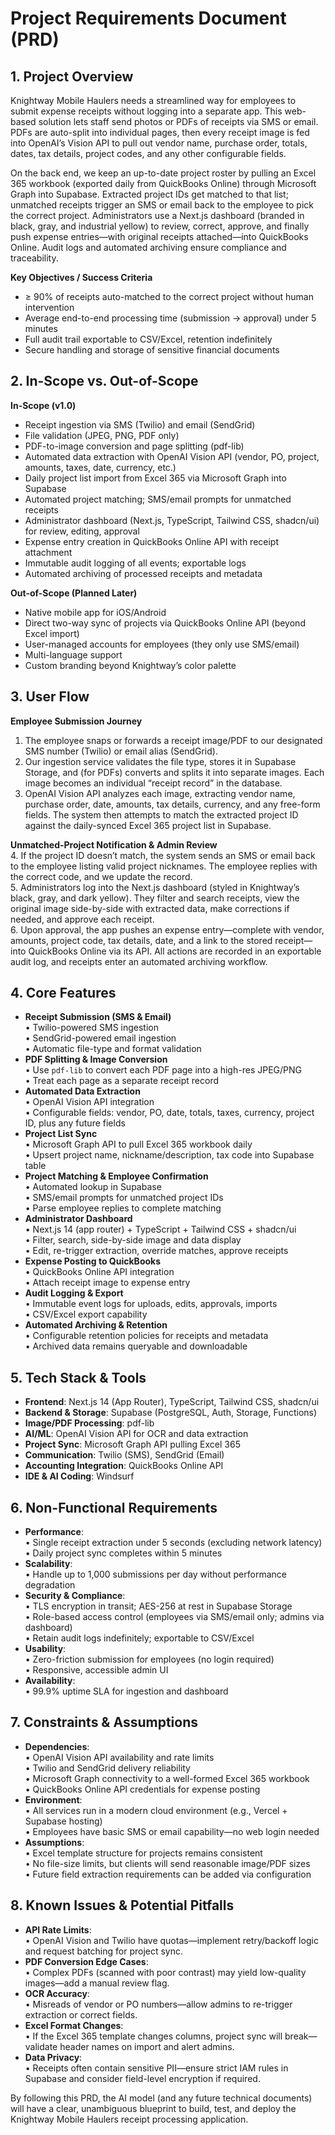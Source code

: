 # Project Requirements Document (PRD)

## 1. Project Overview

Knightway Mobile Haulers needs a streamlined way for employees to submit expense receipts without logging into a separate app. This web-based solution lets staff send photos or PDFs of receipts via SMS or email. PDFs are auto-split into individual pages, then every receipt image is fed into OpenAI’s Vision API to pull out vendor name, purchase order, totals, dates, tax details, project codes, and any other configurable fields.

On the back end, we keep an up-to-date project roster by pulling an Excel 365 workbook (exported daily from QuickBooks Online) through Microsoft Graph into Supabase. Extracted project IDs get matched to that list; unmatched receipts trigger an SMS or email back to the employee to pick the correct project. Administrators use a Next.js dashboard (branded in black, gray, and industrial yellow) to review, correct, approve, and finally push expense entries—with original receipts attached—into QuickBooks Online. Audit logs and automated archiving ensure compliance and traceability.

**Key Objectives / Success Criteria**

*   ≥ 90% of receipts auto-matched to the correct project without human intervention
*   Average end-to-end processing time (submission → approval) under 5 minutes
*   Full audit trail exportable to CSV/Excel, retention indefinitely
*   Secure handling and storage of sensitive financial documents

## 2. In-Scope vs. Out-of-Scope

**In-Scope (v1.0)**

*   Receipt ingestion via SMS (Twilio) and email (SendGrid)
*   File validation (JPEG, PNG, PDF only)
*   PDF-to-image conversion and page splitting (pdf-lib)
*   Automated data extraction with OpenAI Vision API (vendor, PO, project, amounts, taxes, date, currency, etc.)
*   Daily project list import from Excel 365 via Microsoft Graph into Supabase
*   Automated project matching; SMS/email prompts for unmatched receipts
*   Administrator dashboard (Next.js, TypeScript, Tailwind CSS, shadcn/ui) for review, editing, approval
*   Expense entry creation in QuickBooks Online API with receipt attachment
*   Immutable audit logging of all events; exportable logs
*   Automated archiving of processed receipts and metadata

**Out-of-Scope (Planned Later)**

*   Native mobile app for iOS/Android
*   Direct two-way sync of projects via QuickBooks Online API (beyond Excel import)
*   User-managed accounts for employees (they only use SMS/email)
*   Multi-language support
*   Custom branding beyond Knightway’s color palette

## 3. User Flow

**Employee Submission Journey**

1.  The employee snaps or forwards a receipt image/PDF to our designated SMS number (Twilio) or email alias (SendGrid).
2.  Our ingestion service validates the file type, stores it in Supabase Storage, and (for PDFs) converts and splits it into separate images. Each image becomes an individual “receipt record” in the database.
3.  OpenAI Vision API analyzes each image, extracting vendor name, purchase order, date, amounts, tax details, currency, and any free-form fields. The system then attempts to match the extracted project ID against the daily-synced Excel 365 project list in Supabase.

**Unmatched-Project Notification & Admin Review**\
4. If the project ID doesn’t match, the system sends an SMS or email back to the employee listing valid project nicknames. The employee replies with the correct code, and we update the record.\
5. Administrators log into the Next.js dashboard (styled in Knightway’s black, gray, and dark yellow). They filter and search receipts, view the original image side-by-side with extracted data, make corrections if needed, and approve each receipt.\
6. Upon approval, the app pushes an expense entry—complete with vendor, amounts, project code, tax details, date, and a link to the stored receipt—into QuickBooks Online via its API. All actions are recorded in an exportable audit log, and receipts enter an automated archiving workflow.

## 4. Core Features

*   **Receipt Submission (SMS & Email)**\
    • Twilio-powered SMS ingestion\
    • SendGrid-powered email ingestion\
    • Automatic file-type and format validation
*   **PDF Splitting & Image Conversion**\
    • Use `pdf-lib` to convert each PDF page into a high-res JPEG/PNG\
    • Treat each page as a separate receipt record
*   **Automated Data Extraction**\
    • OpenAI Vision API integration\
    • Configurable fields: vendor, PO, date, totals, taxes, currency, project ID, plus any future fields
*   **Project List Sync**\
    • Microsoft Graph API to pull Excel 365 workbook daily\
    • Upsert project name, nickname/description, tax code into Supabase table
*   **Project Matching & Employee Confirmation**\
    • Automated lookup in Supabase\
    • SMS/email prompts for unmatched project IDs\
    • Parse employee replies to complete matching
*   **Administrator Dashboard**\
    • Next.js 14 (app router) + TypeScript + Tailwind CSS + shadcn/ui\
    • Filter, search, side-by-side image and data display\
    • Edit, re-trigger extraction, override matches, approve receipts
*   **Expense Posting to QuickBooks**\
    • QuickBooks Online API integration\
    • Attach receipt image to expense entry
*   **Audit Logging & Export**\
    • Immutable event logs for uploads, edits, approvals, imports\
    • CSV/Excel export capability
*   **Automated Archiving & Retention**\
    • Configurable retention policies for receipts and metadata\
    • Archived data remains queryable and downloadable

## 5. Tech Stack & Tools

*   **Frontend**: Next.js 14 (App Router), TypeScript, Tailwind CSS, shadcn/ui
*   **Backend & Storage**: Supabase (PostgreSQL, Auth, Storage, Functions)
*   **Image/PDF Processing**: pdf-lib
*   **AI/ML**: OpenAI Vision API for OCR and data extraction
*   **Project Sync**: Microsoft Graph API pulling Excel 365
*   **Communication**: Twilio (SMS), SendGrid (Email)
*   **Accounting Integration**: QuickBooks Online API
*   **IDE & AI Coding**: Windsurf

## 6. Non-Functional Requirements

*   **Performance**:\
    • Single receipt extraction under 5 seconds (excluding network latency)\
    • Daily project sync completes within 5 minutes
*   **Scalability**:\
    • Handle up to 1,000 submissions per day without performance degradation
*   **Security & Compliance**:\
    • TLS encryption in transit; AES-256 at rest in Supabase Storage\
    • Role-based access control (employees via SMS/email only; admins via dashboard)\
    • Retain audit logs indefinitely; exportable to CSV/Excel
*   **Usability**:\
    • Zero-friction submission for employees (no login required)\
    • Responsive, accessible admin UI
*   **Availability**:\
    • 99.9% uptime SLA for ingestion and dashboard

## 7. Constraints & Assumptions

*   **Dependencies**:\
    • OpenAI Vision API availability and rate limits\
    • Twilio and SendGrid delivery reliability\
    • Microsoft Graph connectivity to a well-formed Excel 365 workbook\
    • QuickBooks Online API credentials for expense posting
*   **Environment**:\
    • All services run in a modern cloud environment (e.g., Vercel + Supabase hosting)\
    • Employees have basic SMS or email capability—no web login needed
*   **Assumptions**:\
    • Excel template structure for projects remains consistent\
    • No file-size limits, but clients will send reasonable image/PDF sizes\
    • Future field extraction requirements can be added via configuration

## 8. Known Issues & Potential Pitfalls

*   **API Rate Limits**:\
    • OpenAI Vision and Twilio have quotas—implement retry/backoff logic and request batching for project sync.
*   **PDF Conversion Edge Cases**:\
    • Complex PDFs (scanned with poor contrast) may yield low-quality images—add a manual review flag.
*   **OCR Accuracy**:\
    • Misreads of vendor or PO numbers—allow admins to re-trigger extraction or correct fields.
*   **Excel Format Changes**:\
    • If the Excel 365 template changes columns, project sync will break—validate header names on import and alert admins.
*   **Data Privacy**:\
    • Receipts often contain sensitive PII—ensure strict IAM rules in Supabase and consider field-level encryption if required.

By following this PRD, the AI model (and any future technical documents) will have a clear, unambiguous blueprint to build, test, and deploy the Knightway Mobile Haulers receipt processing application.

